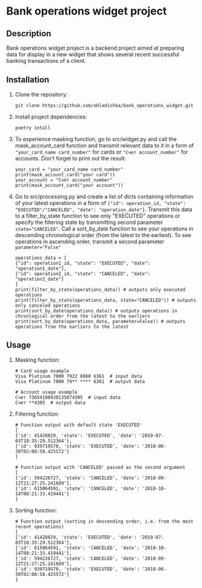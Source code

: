 # Bank operations widget project

## Description
Bank operations widget project is a backend project aimed at preparing data for display in a new widget 
that shows several recent successful banking transactions of a client. 

## Installation

1. Clone the repository:
    ```
    git clone https://github.com/obladishka/bank_operations_widget.git
    ```
2. Install project dependencies:
    ```commandline
    poetry intall
    ```
3. To experience masking function, go to src/widget.py and call the mask_account_card function and transmit 
relevant data to it in a form of `"your_card_name card_number"` for cards or `"Счет account_number"` for accounts. 
Don't forget to print out the result:
    ```commandline
    your_card = "your_card_name card_number"
    print(mask_account_card("your card"))
    your_account = "Счет account_number"
    print(mask_account_card("your account"))
    ```
4. Go to src/processing.py and create a list of dicts containing information of your latest operations in a form of
`{"id": operation_id, "state": "EXECUTED"/"CANCELED", "date": "operation_date"}`. 
Transmit this data to a filter_by_state function to see only "EXECUTED" operations 
or specify the filtering state by transmitting second parameter `state="CANCELED"`. 
Call a sort_by_date function to see your operations in descending chronological order (from the latest to the earliest).
To see operations in ascending order, transmit a second parameter `parameter="False"`
   ```commandline
   operations_data = [
   {"id": operation1_id, "state": "EXECUTED", "date": "operation1_date"}, 
   {"id": operation2_id, "state": "CANCELED", "date": "operation2_date"}
   ]
   print(filter_by_state(operations_data)) # outputs only executed operations
   print(filter_by_state(operations_data, state="CANCELED")) # outputs only canceled operations
   print(sort_by_date(operations_data)) # outputs operations in chronlogical order from the latest to the earliers
   print(sort_by_date(operations_data, parameter=False)) # outputs operations from the earliers to the latest
   ```

## Usage

1. Masking function:
   ```commandline
   # Card usage example
   Visa Platinum 7000 7922 8960 6361  # input data
   Visa Platinum 7000 79** **** 6361  # output data
   
   # Account usage example
   Счет 73654108430135874305  # input data
   Счет **4305  # output data
   ```
2. Filtering function:
   ```commandline
   # Function output with default state 'EXECUTED'
   [
   {'id': 41428829, 'state': 'EXECUTED', 'date': '2019-07-03T18:35:29.512364'}, 
   {'id': 939719570, 'state': 'EXECUTED', 'date': '2018-06-30T02:08:58.425572'}
   ] 
   
   # Function output with 'CANCELED' passed as the second argument
   [
   {'id': 594226727, 'state': 'CANCELED', 'date': '2018-09-12T21:27:25.241689'}, 
   {'id': 615064591, 'state': 'CANCELED', 'date': '2018-10-14T08:21:33.419441'}
   ]
   ```
3. Sorting function:
   ```commandline
   # Function output (sorting in descending order, i.e. from the most recent operations)
   [
   {'id': 41428829, 'state': 'EXECUTED', 'date': '2019-07-03T18:35:29.512364'}, 
   {'id': 615064591, 'state': 'CANCELED', 'date': '2018-10-14T08:21:33.419441'}, 
   {'id': 594226727, 'state': 'CANCELED', 'date': '2018-09-12T21:27:25.241689'}, 
   {'id': 939719570, 'state': 'EXECUTED', 'date': '2018-06-30T02:08:58.425572'}
   ]
   ```
